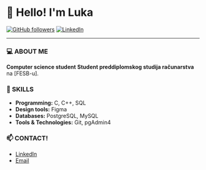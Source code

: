 # 👋 Hello! I'm Luka

[![GitHub followers](https://img.shields.io/github/followers/lukaflegar?label=Follow&style=social)](https://github.com/lukaflegar)
[![LinkedIn](https://img.shields.io/badge/LinkedIn-Connect-blue?style=flat&logo=linkedin)](https://www.linkedin.com/in/lukaflegar/)

---

### 💻 ABOUT ME
**Computer science student**
**Student preddiplomskog studija računarstva** na [FESB-u].

### 🚀 SKILLS

- **Programming:** C, C++, SQL
- **Design tools:** Figma
- **Databases:** PostgreSQL, MySQL
- **Tools & Technologies:** Git, pgAdmin4

### 📫 CONTACT!

- [LinkedIn](https://www.linkedin.com/in/lukaflegar/)
- [Email](mailto:lflegar0406@gmail.com)




